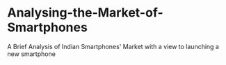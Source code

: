 # Analysing-the-Market-of-Smartphones
A Brief Analysis of Indian Smartphones' Market with a view to launching a new smartphone 
